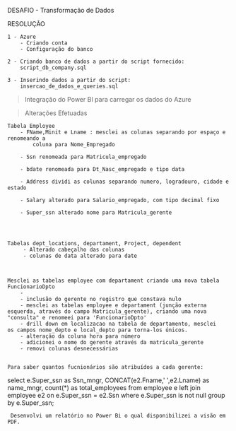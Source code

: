 DESAFIO - Transformação de Dados

RESOLUÇÃO

	1 - Azure
		- Criando conta
		- Configuração do banco

	2 - Criando banco de dados a partir do script fornecido:
		script_db_company.sql

	3 - Inserindo dados a partir do script:
		insercao_de_dados_e_queries.sql

> Integração do Power BI para carregar os dados do Azure

> Alterações Efetuadas 

	Tabela Employee
		- FName,Minit e Lname : mesclei as colunas separando por espaço e renomeando a 
			coluna para Nome_Empregado

		- Ssn renomeada para Matricula_empregado 

		- bdate renomeada para Dt_Nasc_empregado e tipo data

		- Address dividi as colunas separando numero, logradouro, cidade e estado
   		
		- Salary alterado para Salario_empregado, com tipo decimal fixo
    
		- Super_ssn alterado nome para Matricula_gerente
   



	Tabelas dept_locations, departament, Project, dependent
		 - Alterado cabeçalho das colunas
		 - colunas de data alterado para date

	

	Mesclei as tabelas employee com departament criando uma nova tabela FuncionarioDpto
		- 
		- inclusão do gerente no registro que constava nulo
		- mesclei as tabelas employee e departament (junção externa 		esquerda, através do campo Matricula_gerente), criando uma nova 		"consulta" e renomeei para 'FuncionarioDpto'
		- drill down em localizacao na tabela de departamento, mesclei 		os campos nome_depto e local_depto para torna-los únicos.
		- alteração da coluna hora para número
		- adicionei o nome do gerente através da matricula_gerente
		- removi colunas desnecessárias


	Para saber quantos fucnionários são atribuídos a cada gerente:

select e.Super_ssn as Ssn_mngr, CONCAT(e2.Fname,' ',e2.Lname) as name_mngr,
count(*) as total_employees
from employee e
left join employee e2 on e.Super_ssn = e2.Ssn
where e.Super_ssn is not null
group by e.Super_ssn;


	 Desenvolvi um relatório no Power Bi o qual disponibilizei a visão em PDF.